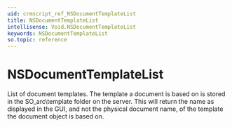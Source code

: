 ```yaml
---
uid: crmscript_ref_NSDocumentTemplateList
title: NSDocumentTemplateList
intellisense: Void.NSDocumentTemplateList
keywords: NSDocumentTemplateList
so.topic: reference
---
```


# NSDocumentTemplateList

List of document templates. The template a document is based on is stored in the SO_arc\template folder on the server. This will return the name as displayed in the GUI, and not the physical document name, of the template the document object is based on.
